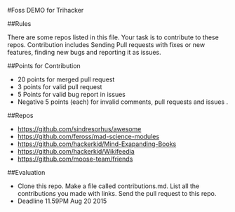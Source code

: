 #Foss DEMO for Trihacker

##Rules

There are some repos listed in this file. Your task is to contribute to these repos. Contribution includes Sending Pull requests with fixes or new features, finding new bugs and reporting it as issues.

##Points for Contribution
 
 * 20 points for merged pull request
 * 3 points for valid pull request
 * 5 Points for valid bug report in issues
 * Negative 5 points (each) for invalid comments, pull requests and issues .
 
 ##Repos
 
* https://github.com/sindresorhus/awesome
* https://github.com/feross/mad-science-modules
* https://github.com/hackerkid/Mind-Exapanding-Books
* https://github.com/hackerkid/Wikifeedia
* https://github.com/moose-team/friends

##Evaluation

* Clone this repo. Make a file called contributions.md. List all the contributions you made with links. Send the pull request to this repo. 
* Deadline 11.59PM Aug 20 2015

